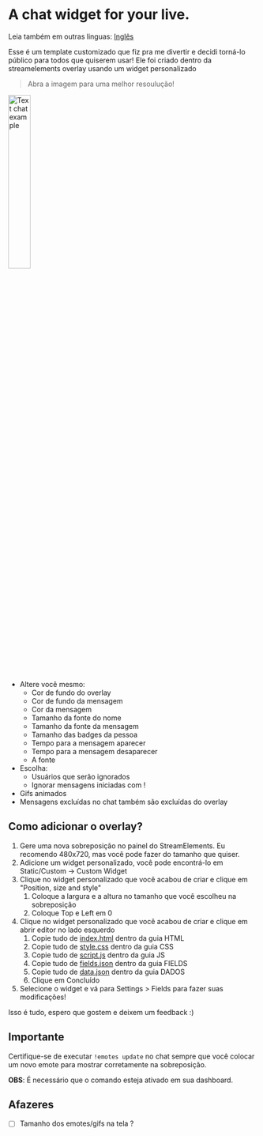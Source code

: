 # A chat widget for your live.
 
Leia também em outras linguas: [Inglês](./Readme.md)

Esse é um template customizado que fiz pra me divertir e decidi torná-lo público para todos que quiserem usar!
Ele foi criado dentro da streamelements overlay usando um widget personalizado

> Abra a imagem para uma melhor resoulução!
<img width="30%" alt="Text chat example" title="Text chat example" src="https://i.ibb.co/3hVmtrV/Screenshot-2022-01-04-at-20-54-55-Stream-Elements-The-ultimate-tools-for-live-streaming.png"/>





+ Altere você mesmo:
    + Cor de fundo do overlay
    + Cor de fundo da mensagem
    + Cor da mensagem
    + Tamanho da fonte do nome
    + Tamanho da fonte da mensagem  
    + Tamanho das badges da pessoa   
    + Tempo para a mensagem aparecer
    + Tempo para a mensagem desaparecer
    + A fonte
+ Escolha:
    + Usuários que serão ignorados
    + Ignorar mensagens iniciadas com !  
+ Gifs animados
+ Mensagens excluídas no chat também são excluídas do overlay

## Como adicionar o overlay?

1. Gere uma nova sobreposição no painel do StreamElements. Eu recomendo 480x720, mas você pode fazer do tamanho que quiser.
2. Adicione um widget personalizado, você pode encontrá-lo em Static/Custom -> Custom Widget
3. Clique no widget personalizado que você acabou de criar e clique em "Position, size and style"
     1. Coloque a largura e a altura no tamanho que você escolheu na sobreposição
     2. Coloque Top e Left em 0
4. Clique no widget personalizado que você acabou de criar e clique em abrir editor no lado esquerdo
    1. Copie tudo de [index.html](./index.html) dentro da guia HTML
    2. Copie tudo de [style.css](./style.css) dentro da guia CSS
    3. Copie tudo de [script.js](./script.js) dentro da guia JS
    4. Copie tudo de [fields.json](./fields.json) dentro da guia FIELDS
    5. Copie tudo de [data.json](./data.json) dentro da guia DADOS
    6. Clique em Concluído
5. Selecione o widget e vá para Settings > Fields para fazer suas modificações!

Isso é tudo, espero que gostem e deixem um feedback :)

## Importante
Certifique-se de executar `!emotes update` no chat sempre que você colocar um novo emote para mostrar corretamente na sobreposição.

**OBS**: É necessário que o comando esteja ativado em sua dashboard.

## Afazeres

- [ ] Tamanho dos emotes/gifs na tela ? 